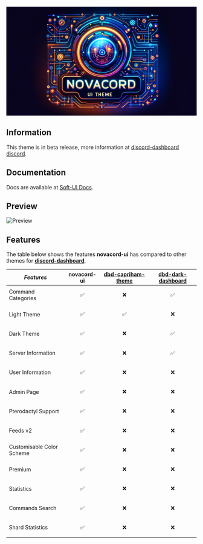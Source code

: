 ![Banner](./novacord-ui-logo.png)

## Information

This theme is in beta release, more information at [discord-dashboard discord](https://discord.gg/CHbfcSbEgd).

## Documentation

Docs are available at [Soft-UI Docs](https://dbd-docs.assistantscenter.com/soft-ui/).

## Preview

![Preview](./soft-ui-preview.png)

## Features

The table below shows the features **novacord-ui** has compared to other themes for **[discord-dashboard](https://npmjs.com/package/discord-dashboard)**.

| _Features_                | novacord-ui              | [dbd-capriham-theme](https://npmjs.com/package/dbd-capriham-theme) | [dbd-dark-dashboard](https://npmjs.com/package/dbd-dark-dashboard) |
| ------------------------- | ------------------------ | ------------------------------------------------------------------ | ------------------------------------------------------------------ |
| Command Categories        | <p align="center">✅</p> | <p align="center">❌</p>                                           | <p align="center">✅</p>                                           |
| Light Theme               | <p align="center">✅</p> | <p align="center">✅</p>                                           | <p align="center">❌</p>                                           |
| Dark Theme                | <p align="center">✅</p> | <p align="center">❌</p>                                           | <p align="center">✅</p>                                           |
| Server Information        | <p align="center">✅</p> | <p align="center">❌</p>                                           | <p align="center">✅</p>                                           |
| User Information          | <p align="center">✅</p> | <p align="center">❌</p>                                           | <p align="center">❌</p>                                           |
| Admin Page                | <p align="center">✅</p> | <p align="center">❌</p>                                           | <p align="center">❌</p>                                           |
| Pterodactyl Support       | <p align="center">✅</p> | <p align="center">❌</p>                                           | <p align="center">❌</p>                                           |
| Feeds v2                  | <p align="center">✅</p> | <p align="center">❌</p>                                           | <p align="center">❌</p>                                           |
| Customisable Color Scheme | <p align="center">✅</p> | <p align="center">❌</p>                                           | <p align="center">❌</p>                                           |
| Premium                   | <p align="center">✅</p> | <p align="center">❌</p>                                           | <p align="center">❌</p>                                           |
| Statistics                | <p align="center">✅</p> | <p align="center">❌</p>                                           | <p align="center">❌</p>                                           |
| Commands Search           | <p align="center">✅</p> | <p align="center">❌</p>                                           | <p align="center">❌</p>                                           |
| Shard Statistics          | <p align="center">✅</p> | <p align="center">❌</p>                                           | <p align="center">❌</p>                                           |
